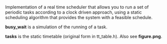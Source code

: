 Implementation of a real time scheduler that allows you to run a set of periodic tasks according to a clock driven approach, using a static scheduling algorithm that provides the system with a feasible schedule.

**busy_wait** is a simulation of the running of a task.

**tasks** is the static timetable (original form in tt_table.h). Also see **figure.png**.
